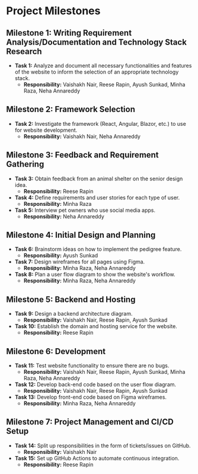 # Project Milestones

## Milestone 1: Writing Requirement Analysis/Documentation and Technology Stack Research
- **Task 1:** Analyze and document all necessary functionalities and features of the website to inform the selection of an appropriate technology stack.
  - **Responsibility:** Vaishakh Nair, Reese Rapin, Ayush Sunkad, Minha Raza, Neha Annareddy

## Milestone 2: Framework Selection
- **Task 2:** Investigate the framework (React, Angular, Blazor, etc.) to use for website development.
  - **Responsibility:** Vaishakh Nair, Neha Annareddy

## Milestone 3: Feedback and Requirement Gathering
- **Task 3:** Obtain feedback from an animal shelter on the senior design idea.
  - **Responsibility:** Reese Rapin
- **Task 4:** Define requirements and user stories for each type of user.
  - **Responsibility:** Minha Raza
- **Task 5:** Interview pet owners who use social media apps.
  - **Responsibility:** Neha Annareddy

## Milestone 4: Initial Design and Planning
- **Task 6:** Brainstorm ideas on how to implement the pedigree feature.
  - **Responsibility:** Ayush Sunkad
- **Task 7:** Design wireframes for all pages using Figma.
  - **Responsibility:** Minha Raza, Neha Annareddy
- **Task 8:** Plan a user flow diagram to show the website's workflow.
  - **Responsibility:** Minha Raza, Neha Annareddy

## Milestone 5: Backend and Hosting
- **Task 9:** Design a backend architecture diagram.
  - **Responsibility:** Vaishakh Nair, Reese Rapin, Ayush Sunkad
- **Task 10:** Establish the domain and hosting service for the website.
  - **Responsibility:** Reese Rapin

## Milestone 6: Development
- **Task 11:** Test website functionality to ensure there are no bugs.
  - **Responsibility:** Vaishakh Nair, Reese Rapin, Ayush Sunkad, Minha Raza, Neha Annareddy
- **Task 12:** Develop back-end code based on the user flow diagram.
  - **Responsibility:** Vaishakh Nair, Reese Rapin, Ayush Sunkad
- **Task 13:** Develop front-end code based on Figma wireframes.
  - **Responsibility:** Minha Raza, Neha Annareddy

## Milestone 7: Project Management and CI/CD Setup
- **Task 14:** Split up responsibilities in the form of tickets/issues on GitHub.
  - **Responsibility:** Vaishakh Nair
- **Task 15:** Set up GitHub Actions to automate continuous integration.
  - **Responsibility:** Reese Rapin

